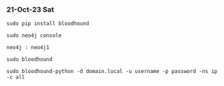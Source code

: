 ### 21-Oct-23 Sat

```
sudo pip install bloodhound
```

```
sudo neo4j console
```

```
neo4j : neo4j1
```

```
sudo bloodhound
```

```
sudo bloodhound-python -d domain.local -u username -p password -ns ip -c all
```

